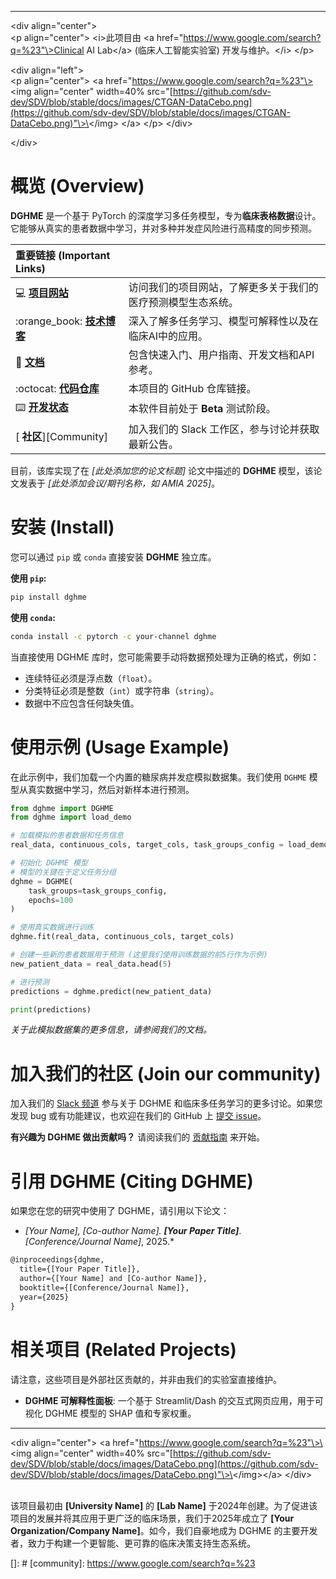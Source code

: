 

-----

\<div align="center"\>
<br>
\<p align="center"\>
\<i\>此项目由 \<a href="https://www.google.com/search?q=%23"\>Clinical AI Lab\</a\> (临床人工智能实验室) 开发与维护。\</i\>
\</p\>

\<div align="left"\>
<br>
\<p align="center"\>
\<a href="https://www.google.com/search?q=%23"\>
\<img align="center" width=40% src="[https://github.com/sdv-dev/SDV/blob/stable/docs/images/CTGAN-DataCebo.png](https://github.com/sdv-dev/SDV/blob/stable/docs/images/CTGAN-DataCebo.png)"\>\</img\>
\</a\>
\</p\>
\</div\>

\</div\>

# 概览 (Overview)

**DGHME** 是一个基于 PyTorch 的深度学习多任务模型，专为**临床表格数据**设计。它能够从真实的患者数据中学习，并对多种并发症风险进行高精度的同步预测。

| 重要链接 (Important Links) | |
| :--- | :--- |
| :computer: **[项目网站][项目网站]** | 访问我们的项目网站，了解更多关于我们的医疗预测模型生态系统。 |
| :orange\_book: **[技术博客][技术博客]** | 深入了解多任务学习、模型可解释性以及在临床AI中的应用。 |
| :book: **[文档][文档]** | 包含快速入门、用户指南、开发文档和API参考。 |
| :octocat: **[代码仓库][代码仓库]** | 本项目的 GitHub 仓库链接。 |
| :keyboard: **[开发状态][开发状态]** | 本软件目前处于 **Beta** 测试阶段。 |
| [ **社区**][Community] | 加入我们的 Slack 工作区，参与讨论并获取最新公告。 |

目前，该库实现了在 *[此处添加您的论文标题]* 论文中描述的 **DGHME** 模型，该论文发表于 *[此处添加会议/期刊名称，如 AMIA 2025]*。

# 安装 (Install)

您可以通过 `pip` 或 `conda` 直接安装 **DGHME** 独立库。

**使用 `pip`:**

```bash
pip install dghme
```

**使用 `conda`:**

```bash
conda install -c pytorch -c your-channel dghme
```

当直接使用 DGHME 库时，您可能需要手动将数据预处理为正确的格式，例如：

  * 连续特征必须是浮点数（`float`）。
  * 分类特征必须是整数（`int`）或字符串（`string`）。
  * 数据中不应包含任何缺失值。

# 使用示例 (Usage Example)

在此示例中，我们加载一个内置的糖尿病并发症模拟数据集。我们使用 `DGHME` 模型从真实数据中学习，然后对新样本进行预测。

```python
from dghme import DGHME
from dghme import load_demo

# 加载模拟的患者数据和任务信息
real_data, continuous_cols, target_cols, task_groups_config = load_demo()

# 初始化 DGHME 模型
# 模型的关键在于定义任务分组
dghme = DGHME(
    task_groups=task_groups_config,
    epochs=100
)

# 使用真实数据进行训练
dghme.fit(real_data, continuous_cols, target_cols)

# 创建一些新的患者数据用于预测 (这里我们使用训练数据的前5行作为示例)
new_patient_data = real_data.head(5)

# 进行预测
predictions = dghme.predict(new_patient_data)

print(predictions)
```

*关于此模拟数据集的更多信息，请参阅我们的文档。*

# 加入我们的社区 (Join our community)

加入我们的 [Slack 频道](https://www.google.com/search?q=%23) 参与关于 DGHME 和临床多任务学习的更多讨论。如果您发现 bug 或有功能建议，也欢迎在我们的 GitHub 上 [提交 issue](https://www.google.com/search?q=%23)。

**有兴趣为 DGHME 做出贡献吗？** 请阅读我们的 [贡献指南](https://www.google.com/search?q=CONTRIBUTING.rst) 来开始。

# 引用 DGHME (Citing DGHME)

如果您在您的研究中使用了 DGHME，请引用以下论文：

  * *[Your Name], [Co-author Name].* ***[Your Paper Title]***. *[Conference/Journal Name]*, 2025.\*

<!-- end list -->

```latex
@inproceedings{dghme,
  title={[Your Paper Title]},
  author={[Your Name] and [Co-author Name]},
  booktitle={[Conference/Journal Name]},
  year={2025}
}
```

# 相关项目 (Related Projects)

请注意，这些项目是外部社区贡献的，并非由我们的实验室直接维护。

  * **DGHME 可解释性面板**: 一个基于 Streamlit/Dash 的交互式网页应用，用于可视化 DGHME 模型的 SHAP 值和专家权重。

-----

\<div align="center"\>
\<a href="https://www.google.com/search?q=%23"\>\<img align="center" width=40% src="[https://github.com/sdv-dev/SDV/blob/stable/docs/images/DataCebo.png](https://github.com/sdv-dev/SDV/blob/stable/docs/images/DataCebo.png)"\>\</img\>\</a\>
\</div\>
<br>
<br>

该项目最初由 **[University Name]** 的 **[Lab Name]** 于2024年创建。为了促进该项目的发展并将其应用于更广泛的临床场景，我们于2025年成立了 **[Your Organization/Company Name]**。如今，我们自豪地成为 DGHME 的主要开发者，致力于构建一个更智能、更可靠的临床决策支持生态系统。

[项目网站]: https://www.google.com/search?q=%23
[技术博客]: https://www.google.com/search?q=%23
[文档]: https://www.google.com/search?q=%23
[代码仓库]: https://www.google.com/search?q=%23
[开发状态]: https://www.google.com/search?q=%5Bhttps://pypi.org/search/%3Fc%3DDevelopment%2BStatus%2B%253A%253A%2B4%2B-%2BBeta%5D\(https://pypi.org/search/%3Fc%3DDevelopment%2BStatus%2B%253A%253A%2B4%2B-%2BBeta\)
[]: #
[community]: https://www.google.com/search?q=%23
